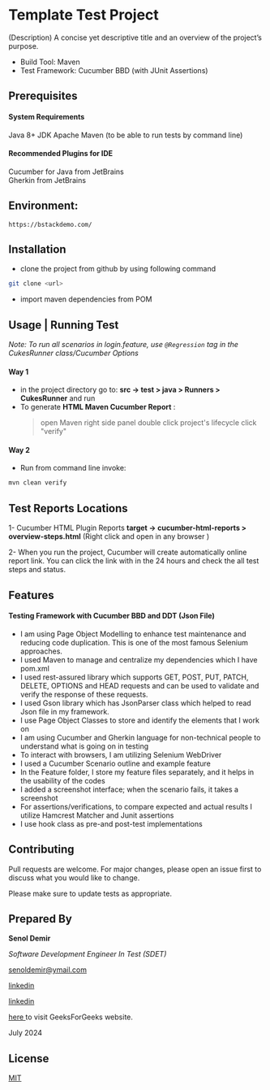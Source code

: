 # Template Test Project

(Description) A concise yet descriptive title and an overview of the project’s purpose.

- Build Tool: Maven
- Test Framework: Cucumber BBD (with JUnit Assertions)

## Prerequisites

#### System Requirements
Java 8+ JDK
Apache Maven (to be able to run tests by command line)

#### Recommended Plugins for IDE
Cucumber for Java from JetBrains\
Gherkin from JetBrains

## Environment: 
`https://bstackdemo.com/`

## Installation
- clone the project from github by using following command
```bash
git clone <url>
```
- import maven dependencies from POM

## Usage | Running Test

*Note: To run all scenarios in login.feature, use `@Regression` tag in the CukesRunner class/Cucumber Options*

#### Way 1

- in the project directory go to:
**src -> test > java > Runners > CukesRunner** and run
 - To generate **HTML Maven Cucumber Report** :
    > open Maven right side panel
    > double click project's lifecycle
    > click "verify"

#### Way 2
- Run from command line invoke:
```bash
mvn clean verify
```
## Test Reports Locations
1- Cucumber HTML Plugin Reports
**target -> cucumber-html-reports > overview-steps.html** 
(Right click and open in any browser )

2- When you run the project, Cucumber will create automatically online report link. You can click the link
with in the 24 hours and check the all test steps and status.


## Features
#### Testing Framework with Cucumber BBD and DDT (Json File)
- I am using Page Object Modelling to enhance test maintenance and reducing code duplication. This is one of the most famous Selenium approaches.
- I used Maven to manage and centralize my dependencies which I have pom.xml
- I used rest-assured library which supports GET, POST, PUT, PATCH, DELETE, OPTIONS and HEAD requests and can be used to validate and verify the response of   these requests.
- I used Gson library which has JsonParser class which helped to read Json file in my framework.
- I use Page Object Classes to store and identify the elements that I work on
- I am using Cucumber and Gherkin language for non-technical people to understand what is going on in testing
- To interact with browsers, I am utilizing Selenium WebDriver
- I used a Cucumber Scenario outline and example feature
- In the Feature folder, I store my feature files separately, and it helps in the usability of the codes
- I added a screenshot interface; when the scenario fails, it takes a screenshot
- For assertions/verifications, to compare expected and actual results I utilize Hamcrest Matcher and Junit assertions
- I use hook class as pre-and post-test implementations

## Contributing

Pull requests are welcome. For major changes, please open an issue first
to discuss what you would like to change.

Please make sure to update tests as appropriate.



## Prepared By
**Senol Demir**

*Software Development Engineer In Test (SDET)*

senoldemir@ymail.com

[linkedin](https://www.linkedin.com/in/senoldemir/)


<a href="https://www.linkedin.com/in/senoldemir/" target="_blank">linkedin</a>

 <a href="https://www.geeksforgeeks.org/" 
           target="_blank">here 
        </a> to visit GeeksForGeeks website. 


July 2024


## License
[MIT](https://choosealicense.com/licenses/mit/)
